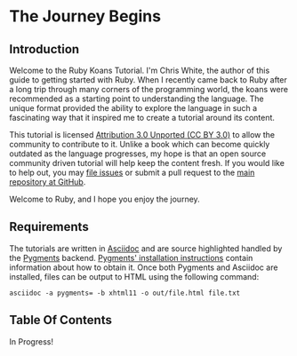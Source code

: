 The Journey Begins
==================

Introduction
------------

Welcome to the Ruby Koans Tutorial. I'm Chris White, the author of this guide to getting started with Ruby. When I recently came back to Ruby after a long trip through many corners of the programming world, the koans were recommended as a starting point to understanding the language. The unique format provided the ability to explore the language in such a fascinating way that it inspired me to create a tutorial around its content. 

This tutorial is licensed [Attribution 3.0 Unported (CC BY 3.0)](http://creativecommons.org/licenses/by/3.0/) to allow the community to contribute to it. Unlike a book which can become quickly outdated as the language progresses, my hope is that an open source community driven tutorial will help keep the content fresh. If you would like to help out, you may [file issues](https://github.com/cwgem/koans-tutorial/issues) or submit a pull request to the [main repository at GitHub](https://github.com/cwgem/koans-tutorial).

Welcome to Ruby, and I hope you enjoy the journey.

Requirements
------------

The tutorials are written in [Asciidoc](http://www.methods.co.nz/asciidoc/) and are source highlighted handled by the [Pygments](http://pygments.org/) backend. [Pygments' installation instructions](http://pygments.org/download/) contain information about how to obtain it. Once both Pygments and Asciidoc are installed, files can be output to HTML using the following command:

``asciidoc -a pygments= -b xhtml11 -o out/file.html file.txt``

Table Of Contents
-----------------

In Progress!
